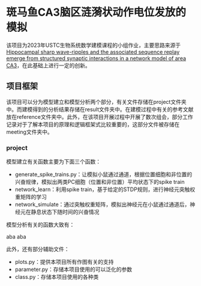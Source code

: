 # 斑马鱼CA3脑区涟漪状动作电位发放的模拟
该项目为2023年USTC生物系统数学建模课程的小组作业，主要思路来源于[Hippocampal sharp wave-ripples and the associated sequence replay emerge from structured synaptic interactions in a network model of area CA3](https://elifesciences.org/articles/71850)，在此基础上进行一定的创新。

## 项目框架
该项目可以分为模型建立和模型分析两个部分，有关文件存储在project文件夹中。而建模得到的分析结果存储在result文件夹中。在建模过程中有关的参考文献放在reference文件夹中。此外，在该项目开展过程中开展了数次组会，部分工作记录对于了解本项目的原理和逻辑框架式比较重要的，这部分文件被存储在meeting文件夹中。

### project
模型建立有关函数主要为下面三个函数：
* generate_spike_trains.py：让模拟小鼠通过通道，根据位置细胞和非位置的兴奋规律，模拟出两类PC细胞（位置和非位置）平均状态下的spike train
* network_learn：利用spike train，基于给定的STDP规则，进行神经元突触权重矩阵的学习
* network_simulate：通过突触权重矩阵，模拟出神经元在小鼠通过通道后，神经元在静息状态下随时间的兴奋情况

模型分析有关的函数大致有：

aba aba

此外，还有部分辅助文件：
* plots.py：提供本项目所有作图有关的支持
* parameter.py：存储本项目使用的可以泛化的参数
* class.py：存储本项目使用的各种类